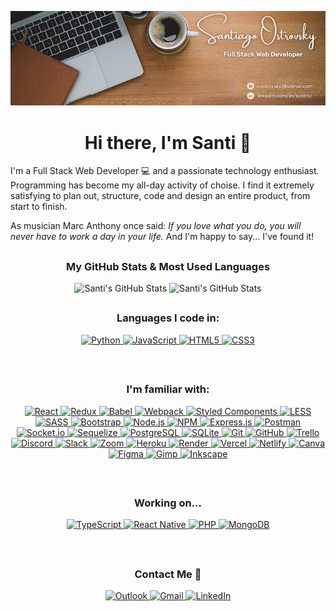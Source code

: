 <p align="center" width="100%">
  <img src="./Assets/Banner/GitHub-Banner.png" alt="Banner" />
</p>

<h1 align="center">Hi there, I'm Santi 👋</h1>

I'm a Full Stack Web Developer 💻 and a passionate technology enthusiast. Programming has become my all-day activity of choise. I find it extremely satisfying to plan out, structure, code and design an entire product, from start to finish.

As musician Marc Anthony once said: *If you love  what you  do, you will never have to work a day in your life.* And I'm happy to say... I've found it!

<h2></h2>

<h3 align="center">My GitHub Stats & Most Used Languages</h3>

<p align="center">
  <img height="200px" width="54%" src="https://github-readme-stats.vercel.app/api?username=Santi-Ostrovsky&show_icons=true&locale=en&theme=slateorange" alt="Santi's GitHub Stats" />
  <img height="200px"  width="45%" src="https://github-readme-stats.vercel.app/api/top-langs?username=Santi-Ostrovsky&show_icons=true&locale=en&layout=compact&theme=slateorange" alt="Santi's GitHub Stats" />
</p>

<h2></h2>

<h3 align="center">Languages I code in:</h3>

<p align="center">
  
  <a href="https://www.python.org/">
  <img src="https://img.shields.io/badge/python-3670A0?style=for-the-badge&logo=python&logoColor=ffdd54" alt="Python" />
  </a>
  
  <a href="https://www.javascript.com/">
  <img src="https://img.shields.io/badge/javascript-%23323330.svg?style=for-the-badge&logo=javascript&logoColor=%23F7DF1E" alt="JavaScript" />
  </a>
  
  <a href="https://developer.mozilla.org/docs/Web/HTML">
  <img src="https://img.shields.io/badge/html5-%23E34F26.svg?style=for-the-badge&logo=html5&logoColor=white" alt="HTML5" />
  </a>
  
  <a href="https://developer.mozilla.org/docs/Web/CSS">
  <img src="https://img.shields.io/badge/css3-%231572B6.svg?style=for-the-badge&logo=css3&logoColor=white" alt="CSS3" />
  </a>
  
</p>

</br>

<h2></h2>

<h3 align="center">I'm familiar with:</h3>

<p align="center">
  
  <a href="https://reactjs.org/">
    <img src="https://img.shields.io/badge/react-%2320232a.svg?style=for-the-badge&logo=react&logoColor=%2361DAFB" alt="React" />
  </a>
  
  <a href="https://redux.js.org/">
    <img src="https://img.shields.io/badge/redux-%23593d88.svg?style=for-the-badge&logo=redux&logoColor=white" alt="Redux" />
  </a>
  
  <a href="https://babeljs.io/">
    <img src="https://img.shields.io/badge/Babel-F9DC3e?style=for-the-badge&logo=babel&logoColor=black" alt="Babel" />
  </a>
  
  <a href="https://webpack.js.org/">
    <img src="https://img.shields.io/badge/webpack-%238DD6F9.svg?style=for-the-badge&logo=webpack&logoColor=black" alt="Webpack" />
  </a>
  
  <a href="https://styled-components.com/">
    <img height="28px" width="120px" src="https://img.shields.io/badge/styled--components-DB7093?style=for-the-badge&logo=styled-components&logoColor=white" alt="Styled Components" />
  </a>
  
  <a href="https://lesscss.org/">
    <img src="https://img.shields.io/badge/less-2B4C80?style=for-the-badge&logo=less&logoColor=white" alt="LESS" />
  </a>
  
  <a href="https://sass-lang.com/">
    <img src="https://img.shields.io/badge/SASS-hotpink.svg?style=for-the-badge&logo=SASS&logoColor=white" alt="SASS" />
  </a>
  
  <a href="https://getbootstrap.com/">
    <img src="https://img.shields.io/badge/bootstrap-%23563D7C.svg?style=for-the-badge&logo=bootstrap&logoColor=white" alt="Bootstrap" />
  </a>
  
<a href="https://nodejs.org/es/">
    <img height="28px" width="90px" src="https://img.shields.io/badge/node.js-6DA55F?style=for-the-badge&logo=node.js&logoColor=white" alt="Node.js" />
  </a>
  
  <a href="https://www.npmjs.com/">
    <img src="https://img.shields.io/badge/NPM-%23000000.svg?style=for-the-badge&logo=npm&logoColor=white" alt="NPM" />
  </a>
  
  <a href="https://expressjs.com/">
    <img height="28px" width="90px" src="https://img.shields.io/badge/express.js-%23404d59.svg?style=for-the-badge&logo=express&logoColor=%2361DAFB" alt="Express.js" />
  </a>
  
  <a href="https://www.postman.com/">
    <img src="https://img.shields.io/badge/Postman-FF6C37?style=for-the-badge&logo=postman&logoColor=white" alt="Postman" />
  </a>
  
  <a href="https://socket.io/">
    <img src="https://img.shields.io/badge/Socket.io-black?style=for-the-badge&logo=socket.io&badgeColor=010101" alt="Socket.io" />
  </a>
  
  <a href="https://sequelize.org/">
    <img src="https://img.shields.io/badge/Sequelize-52B0E7?style=for-the-badge&logo=Sequelize&logoColor=white" alt="Sequelize" />
  </a>
  
  <a href="https://www.postgresql.org/">
    <img src="https://img.shields.io/badge/postgres-%23316192.svg?style=for-the-badge&logo=postgresql&logoColor=white" alt="PostgreSQL" />
  </a>
  
  <a href="https://www.sqlite.org/index.html">
    <img src="https://img.shields.io/badge/sqlite-%2307405e.svg?style=for-the-badge&logo=sqlite&logoColor=white" alt="SQLite" />
  </a>
  
<a href="https://git-scm.com/">
    <img src="https://img.shields.io/badge/git-%23F05033.svg?style=for-the-badge&logo=git&logoColor=white" alt="Git" />
  </a>
  
  <a href="https://github.com/Santi-Ostrovsky">
    <img src="https://img.shields.io/badge/github-%23121011.svg?style=for-the-badge&logo=github&logoColor=white" alt="GitHub" />
  </a>
  
  <a href="https://trello.com/">
    <img src="https://img.shields.io/badge/Trello-%23026AA7.svg?style=for-the-badge&logo=Trello&logoColor=white" alt="Trello" />
  </a>
  
  <a href="https://discord.com/">
    <img src="https://img.shields.io/badge/Discord-%237289DA.svg?style=for-the-badge&logo=discord&logoColor=white" alt="Discord" />
  </a>
  
  <a href="https://slack.com/intl/es-ar/">
    <img src="https://img.shields.io/badge/Slack-4A154B?style=for-the-badge&logo=slack&logoColor=white" alt="Slack" />
  </a>
  
  <a href="https://zoom.us/">
    <img src="https://img.shields.io/badge/Zoom-2D8CFF?style=for-the-badge&logo=zoom&logoColor=white" alt="Zoom" />
  </a>
  
<a href="https://www.heroku.com/home">
    <img src="https://img.shields.io/badge/heroku-%23430098.svg?style=for-the-badge&logo=heroku&logoColor=white" alt="Heroku" />
  </a>
  
  <a href="https://render.com/">
    <img src="https://img.shields.io/badge/Render-%46E3B7.svg?style=for-the-badge&logo=render&logoColor=white" alt="Render" />
  </a>
  
  <a href="https://vercel.com/home">
    <img src="https://img.shields.io/badge/vercel-%23000000.svg?style=for-the-badge&logo=vercel&logoColor=white" alt="Vercel" />
  </a>
  
  <a href="https://www.netlify.com/">
    <img src="https://img.shields.io/badge/netlify-%23000000.svg?style=for-the-badge&logo=netlify&logoColor=#00C7B7" alt="Netlify" />
  </a>
  
<a href="https://www.canva.com/">
    <img src="https://img.shields.io/badge/Canva-%2300C4CC.svg?style=for-the-badge&logo=Canva&logoColor=white" alt="Canva" />
  </a>
  
  <a href="https://www.figma.com/">
    <img src="https://img.shields.io/badge/figma-%23F24E1E.svg?style=for-the-badge&logo=figma&logoColor=white" alt="Figma" />
  </a>
  
  <a href="https://www.gimp.org/">
    <img src="https://img.shields.io/badge/Gimp-657D8B?style=for-the-badge&logo=gimp&logoColor=FFFFFF" alt="Gimp" />
  </a>
  
  <a href="https://inkscape.org/">
    <img src="https://img.shields.io/badge/Inkscape-e0e0e0?style=for-the-badge&logo=inkscape&logoColor=080A13" alt="Inkscape" />
  </a>
  
</p>

</br>

<h2></h2>

<h3 align="center">Working on...</h3>

<p align="center">
  
  <a href="https://www.typescriptlang.org/">
    <img src="https://img.shields.io/badge/typescript-%23007ACC.svg?style=for-the-badge&logo=typescript&logoColor=white" alt="TypeScript" />
  </a>
  
  <a href="https://reactnative.dev/">
    <img src="https://img.shields.io/badge/react_native-%2320232a.svg?style=for-the-badge&logo=react&logoColor=%2361DAFB" alt="React Native" />
  </a>
  
  <a href="https://www.php.net/">
    <img src="https://img.shields.io/badge/php-%23777BB4.svg?style=for-the-badge&logo=php&logoColor=white" alt="PHP" />
  </a>
  
  <a href="https://www.mongodb.com/">
    <img src="https://img.shields.io/badge/MongoDB-%234ea94b.svg?style=for-the-badge&logo=mongodb&logoColor=white" alt="MongoDB" />
  </a>
  
</p>

</br>

<h2></h2>

<h3 align="center">Contact Me 📲</h3>

<p align="center">
  
  <a href="mailto:s.ostrovsky@hotmail.com">
    <img src="https://img.shields.io/badge/Microsoft_Outlook-0078D4?style=for-the-badge&logo=microsoft-outlook&logoColor=white" alt="Outlook" />
  </a>
  
  <a href="mailto:5ant19586@gmail.com">
    <img src="https://img.shields.io/badge/Gmail-D14836?style=for-the-badge&logo=gmail&logoColor=white" alt="Gmail" />
  </a>
  
  <a href="https://www.linkedin.com/in/sostro/">
    <img src="https://img.shields.io/badge/linkedin-%230077B5.svg?style=for-the-badge&logo=linkedin&logoColor=white" alt="LinkedIn" />
  </a>
  
</p>
